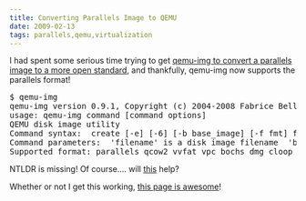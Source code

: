 ```yaml
---
title: Converting Parallels Image to QEMU
date: 2009-02-13
tags: parallels,qemu,virtualization
---
```

I had spent some serious time trying to get <a href="http://www.docunext.com/blog/2007/06/converting-parallels-machines-to-vmware-fusion.html">qemu-img to convert a parallels image to a more open standard</a>, and thankfully, qemu-img now supports the parallels format!

<pre class="sh_sh">
$ qemu-img
qemu-img version 0.9.1, Copyright (c) 2004-2008 Fabrice Bellard
usage: qemu-img command [command options]
QEMU disk image utility
Command syntax:  create [-e] [-6] [-b base_image] [-f fmt] filename [size]  commit [-f fmt] filename  convert [-c] [-e] [-6] [-f fmt] filename [filename2 [...]] [-O output_fmt] output_filename  info [-f fmt] filename
Command parameters:  'filename' is a disk image filename  'base_image' is the read-only disk image which is used as base for a copy on    write image; the copy on write image only stores the modified data  'fmt' is the disk image format. It is guessed automatically in most cases  'size' is the disk image size in kilobytes. Optional suffixes 'M' (megabyte)    and 'G' (gigabyte) are supported  'output_filename' is the destination disk image filename  'output_fmt' is the destination format  '-c' indicates that target image must be compressed (qcow format only)  '-e' indicates that the target image must be encrypted (qcow format only)  '-6' indicates that the target image must use compatibility level 6 (vmdk format only)
Supported format: parallels qcow2 vvfat vpc bochs dmg cloop vmdk qcow cow host_device raw
</pre>

NTLDR is missing! Of course....  will <a href="http://kb.parallels.com/en/4751">this</a> help?

Whether or not I get this working, <a href="http://qemu-forum.ipi.fi/viewtopic.php?p=12362">this page is awesome</a>!

